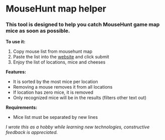 # MouseHunt map helper

### This tool is designed to help you catch MouseHunt game map mice as soon as possible.

**To use it:**<br/>

1. Copy mouse list from mousehunt map<br/>
2. Paste the list into the [website](http://mhmaphelper.agiletravels.com/) and click submit<br/>
3. Enjoy the list of locations, mice and cheeses<br/>


**Features:**
* It is sorted by the most mice per location
* Removing a mouse removes it from all locations
* If location has zero mice, it is removed
* Only recognized mice will be in the results (filters other text out)

 
**Requirements:**
* Mice list must be separated by new lines

 
*I wrote this as a hobby while learning new technologies, constructive feedback is appreciated.*
